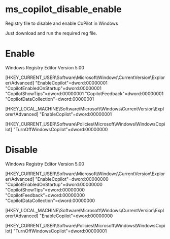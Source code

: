# ms_copilot_disable_enable
Registry file to disable and enable CoPilot in Windows

Just download and run the required reg file.

# Enable
Windows Registry Editor Version 5.00

[HKEY_CURRENT_USER\Software\Microsoft\Windows\CurrentVersion\Explorer\Advanced]
"EnableCopilot"=dword:00000001
"CopilotEnabledOnStartup"=dword:00000001
"CopilotShowTips"=dword:00000001
"CopilotFeedback"=dword:00000001
"CopilotDataCollection"=dword:00000001

[HKEY_LOCAL_MACHINE\Software\Microsoft\Windows\CurrentVersion\Explorer\Advanced]
"EnableCopilot"=dword:00000001

[HKEY_CURRENT_USER\Software\Policies\Microsoft\Windows\WindowsCopilot]
"TurnOffWindowsCopilot"=dword:00000000


# Disable
Windows Registry Editor Version 5.00

[HKEY_CURRENT_USER\Software\Microsoft\Windows\CurrentVersion\Explorer\Advanced]
"EnableCopilot"=dword:00000000
"CopilotEnabledOnStartup"=dword:00000000
"CopilotShowTips"=dword:00000000
"CopilotFeedback"=dword:00000000
"CopilotDataCollection"=dword:00000000

[HKEY_LOCAL_MACHINE\Software\Microsoft\Windows\CurrentVersion\Explorer\Advanced]
"EnableCopilot"=dword:00000000

[HKEY_CURRENT_USER\Software\Policies\Microsoft\Windows\WindowsCopilot]
"TurnOffWindowsCopilot"=dword:00000001

